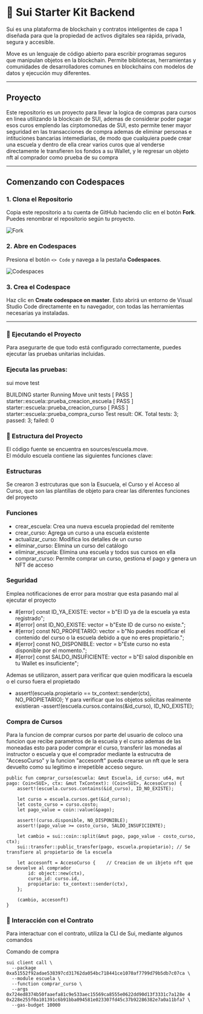 # 🚀 Sui Starter Kit Backend

Sui es una plataforma de blockchain y contratos inteligentes de capa 1 diseñada para que la propiedad de activos digitales sea rápida, privada, segura y accesible.

Move es un lenguaje de código abierto para escribir programas seguros que manipulan objetos en la blockchain. Permite bibliotecas, herramientas y comunidades de desarrolladores comunes en blockchains con modelos de datos y ejecución muy diferentes.

---

##  Proyecto

Este repositorio es un proyecto para llevar la logica de compras para cursos en linea utilizando la blockcain de SUI, ademas de considerar poder pagar esos curos emplendo las cirptomonedas de SUI,
esto permite tener mayor seguridad en las transacciones de compra ademas de eliminar personas e intituciones bancarias intemediarias, de modo que cualquiera puede crear una escuela y dentro de ella
crear varios curos que al venderse directamente le transfieren los fondos a su Wallet, y le regresar un objeto nft al comprador como prueba de su compra

---

## Comenzando con Codespaces

### 1. Clona el Repositorio  
Copia este repositorio a tu cuenta de GitHub haciendo clic en el botón **Fork**. Puedes renombrar el repositorio según tu proyecto.

![Fork](./imagenes/fork.png)

### 2. Abre en Codespaces  
Presiona el botón `<> Code` y navega a la pestaña **Codespaces**.

![Codespaces](./imagenes/codespaces.png)

### 3. Crea el Codespace  
Haz clic en **Create codespace on master**. Esto abrirá un entorno de Visual Studio Code directamente en tu navegador, con todas las herramientas necesarias ya instaladas.

---

### 🧪 Ejecutando el Proyecto

Para asegurarte de que todo está configurado correctamente, puedes ejecutar las pruebas unitarias incluidas.

### Ejecuta las pruebas:

sui move test

BUILDING starter
Running Move unit tests
[ PASS    ] starter::escuela::prueba_creacion_escuela
[ PASS    ] starter::escuela::prueba_creacion_curso
[ PASS    ] starter::escuela::prueba_compra_curso
Test result: OK. Total tests: 3; passed: 3; failed: 0

### 🧩 Estructura del Proyecto

El código fuente se encuentra en sources/escuela.move.  
El módulo escuela contiene las siguientes funciones clave:

### Estructuras
Se crearon 3 estrcuturas que son la Esucuela, el Curso y el Acceso al Curso, que son las plantillas de objeto para crear las diferentes funciones del
proyecto

### Funciones 
- crear_escuela: Crea una nueva escuela propiedad del remitente
- crear_curso: Agrega un curso a una escuela existente
- actualizar_curso: Modifica los detalles de un curso
- eliminar_curso: Elimina un curso del catálogo
- eliminar_escuela: Elimina una escuela y todos sus cursos en ella
- comprar_curso: Permite comprar un curso, gestiona el pago y genera un NFT de acceso


### Seguridad

Emplea notificaciones de error para mostrar que esta pasando mal al ejecutar el proyecto
 -  #[error]
    const ID_YA_EXISTE: vector<u8> = b"El ID ya de la escuela ya esta registrado";
 -   #[error]
     onst ID_NO_EXISTE: vector<u8> = b"Este ID de curso no existe.";
 -   #[error]
    const NO_PROPIETARIO: vector<u8> = b"No puedes modificar el contenido del curso o la escuela debido a que no eres propietario.";
 -   #[error]
    const NO_DISPONIBLE: vector<u8> = b"Este curso no esta disponible por el momento.";
 -   #[error]
    const SALDO_INSUFICIENTE: vector<u8> = b"El salod disponible en tu Wallet es insuficiente";

Ademas se utilizaron, assert para verificar que quien modificara la escuela o el curso fuera el propietado
- assert!(escuela.propietario == tx_context::sender(ctx), NO_PROPIETARIO);
Y para verificar que los objetos solicitas realmente existieran
-assert!(escuela.cursos.contains(&id_curso), ID_NO_EXISTE);

### Compra de Cursos
Para la funcion de comprar cursos por parte del usuario de coloco una funcion que recibe parametros de la escuela y el curso ademas de las moneadas esto para poder comprar el curso, 
transferir las monedas al instructor o escuela y que el comprador mediante la estrucutra de "AccesoCurso" y la funcion "accesonft" pueda crearse un nft que le sera devuelto como su
legitimo e irrepetible acceso seguro.

    public fun comprar_curso(escuela: &mut Escuela, id_curso: u64, mut pago: Coin<SUI>, ctx: &mut TxContext): (Coin<SUI>, AccesoCurso) {
        assert!(escuela.cursos.contains(&id_curso), ID_NO_EXISTE);

        let curso = escuela.cursos.get(&id_curso);
        let costo_curso = curso.costo;
        let pago_value = coin::value(&pago);

        assert!(curso.disponible, NO_DISPONIBLE);
        assert!(pago_value >= costo_curso, SALDO_INSUFICIENTE);

        let cambio = sui::coin::split(&mut pago, pago_value - costo_curso, ctx);
        sui::transfer::public_transfer(pago, escuela.propietario); // Se transfiere al propietario de la escuela

        let accesonft = AccesoCurso {    // Creacion de un ibjeto nft que se devuelve al comprador
            id: object::new(ctx),
            curso_id: curso.id,
            propietario: tx_context::sender(ctx),
        };

        (cambio, accesonft)
    }
    

### 💬 Interacción con el Contrato

Para interactuar con el contrato, utiliza la CLI de Sui, mediante algunos comandos 

 Comando de compra

```
sui client call \
  --package 0xa51552f92adae538397cd31762da054bc718441ce1070af7799d79b5db7c07ca \
  --module escuela \
  --function comprar_curso \
  --args 0x724ed8374b50faaefa81c9e533aec15569ca8555e0622dd90d13f3331c7a128e 4 0x228e255f0a101391c6b91bba094581e023307fd45c37b92286382e7a0a11bfa7 \
  --gas-budget 10000
```




